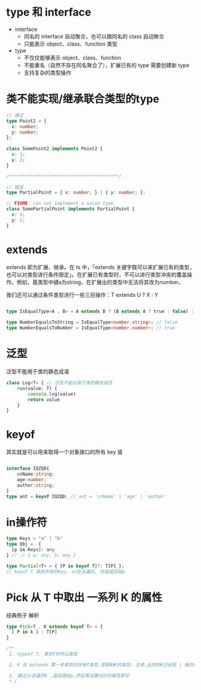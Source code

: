 # type 和 interface

+ interface
    + 同名的 interface 自动聚合，也可以跟同名的 class 自动聚合
    + 只能表示 object、class、function 类型
+ type
    + 不仅仅能够表示 object、class、function
    + 不能重名（自然不存在同名聚合了），扩展已有的 type 需要创建新 type
    + 支持复杂的类型操作


# 类不能实现/继承联合类型的type
```ts
// 通过
type Point2 = {
  x: number;
  y: number;
};
 
class SomePoint2 implements Point2 {
  x: 1;
  y: 2;
}

/*****************************************/

// 错误
type PartialPoint = { x: number; } | { y: number; };

// FIXME: can not implement a union type
class SomePartialPoint implements PartialPoint {
  x: 1;
  y: 2;
}

```

# extends
extends 即为扩展、继承。在 ts 中，「extends 关键字既可以来扩展已有的类型，也可以对类型进行条件限定」。在扩展已有类型时，不可以进行类型冲突的覆盖操作。例如，基类型中键a为string，在扩展出的类型中无法将其改为number。

我们还可以通过条件类型进行一些三目操作：T extends U ? X : Y

```ts

type IsEqualType<A , B> = A extends B ? (B extends A ? true : false) : false;
 
type NumberEqualsToString = IsEqualType<number,string>; // false
type NumberEqualsToNumber = IsEqualType<number,number>; // true
```

# 泛型
泛型不能用于类的静态成语
```ts
class Log<T> { // 泛型不能应用于类的静态成员
    run(value: T) {
        console.log(value)
        return value
    }
}

```


# keyof
其实就是可以用来取得一个对象接口的所有 key 值
```ts

interface IQZQD{
    cnName:string;
    age:number;
    author:string;
}
type ant = keyof IQZQD; // ant = 'cnName' | 'age' | 'author'
```

# in操作符
```ts
type Keys = "a" | "b"
type Obj =  {
  [p in Keys]: any
} // -> { a: any, b: any }

type Partial<T> = { [P in keyof T]?: T[P] };
// keyof T 拿到所有的key, in在去遍历, 将值返回给p
```

# Pick 从 T 中取出 一系列 K 的属性
经典例子 解析
```ts
type Pick<T , K extends keyof T> = {
  [ P in k ] : T[P]
}

/**
 1. typeof T, 拿到T的所以类型

 2. K 去 extends 第一步拿到的所有T类型,即限制K的类型; 注意,此时的K已经是 | 操作符的类型了

 3. 通过in去遍历K ,返回值给p,然后再设置对应的属性即可
 * /
```